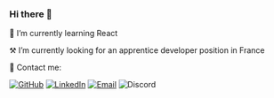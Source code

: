 ### Hi there 👋

🌱 I’m currently learning React

⚒️ I’m currently looking for an apprentice developer position in France

🦜 Contact me:

[![GitHub](https://img.shields.io/badge/GitHub--_.svg?style=social&logo=GitHub)](https://github.com/AleksArnau) [![LinkedIn](https://img.shields.io/badge/LinkedIn--_.svg?style=social&logo=linkedin)](https://www.linkedin.com/in/aleksarnau) [![Email](https://img.shields.io/badge/Email--_.svg?style=social&logo=Gmail)](mailto:aleksandar96hotmail.fr) ![Discord](https://img.shields.io/badge/Choveck%236619--_.svg?style=social&logo=Discord)

<!--
**AleksArnau/AleksArnau** is a ✨ _special_ ✨ repository because its `README.md` (this file) appears on your GitHub profile.

Here are some ideas to get you started:

- 🔭 I’m currently working on ...
- 🌱 I’m currently learning ...
- 👯 I’m looking to collaborate on ...
- 🤔 I’m looking for help with ...
- 💬 Ask me about ...
- 📫 How to reach me: ...
- 😄 Pronouns: ...
- ⚡ Fun fact: ...
-->
